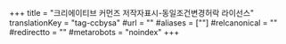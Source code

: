 +++
title = "크리에이티브 커먼즈 저작자표시-동일조건변경허락 라이선스"
translationKey = "tag-ccbysa"
#url = ""
#aliases = [""]
#relcanonical = ""
#redirectto = ""
#metarobots = "noindex"
+++
